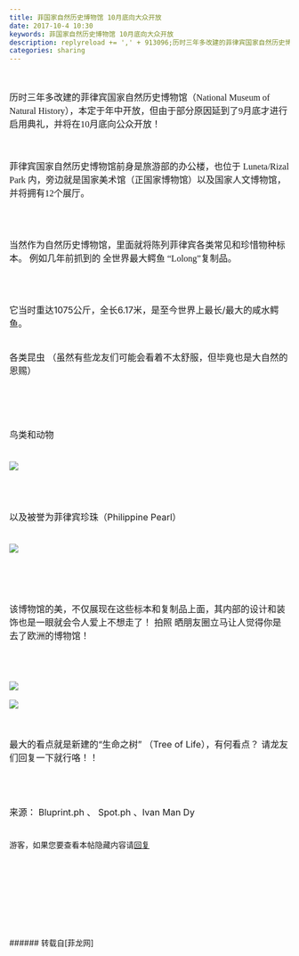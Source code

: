 ```yaml
---
title: 菲国家自然历史博物馆 10月底向大众开放
date: 2017-10-4 10:30
keywords: 菲国家自然历史博物馆 10月底向大众开放
description: replyreload += ',' + 913096;历时三年多改建的菲律宾国家自然历史博物馆（National Museum of Natural History），本定于年中开放，但由于部分原因延到了9月底才进行启用典礼，并将在10月底向公众开放！菲律宾国家自然历史博物馆前身是旅游部的办公楼，也位于 Luneta/Rizal Park 内，旁边就是国家美术馆（正国家博物馆）以及国家人文博物馆，并将拥有12个展厅。当然作为自然历史博物馆，里面就将陈列菲律宾各类常见和珍惜物种标本。 例如几年前抓到的 全世界最大鳄鱼 “Lolong”复制品。它当时重达1075公斤，全长6.17米，是至今世界上最长/最大的咸水鳄鱼。各类昆虫 （虽然有些龙友们可能会看着不太舒服，但毕竟也是大自然的恩赐）鸟类和动物以及被誉为菲律宾珍珠（Philippine Pearl）该博物馆的美，不仅展现在这些标本和复制品上面，其内部的设计和装饰也是一眼就会令人爱上不想走了！ 拍照 晒朋友圈立马让人觉得你是去了欧洲的博物馆！最大的看点就是新建的“生命之树” （Tree of Life），有何看点？ 请龙友们回复一下就行咯！！来源： Bluprint.ph 、 Spot.ph 、Ivan Man Dy游客，如果您要查看本帖隐藏内容请回复
categories: sharing
---
```

<td class="t_f" id="postmessage_913096">

<script type="a51e1c7dc5125fba97f2dc5c-text/javascript">replyreload += ',' + 913096;</script><br/>
<br/>
<font face="微软雅黑"><font size="3">历时三年多改建的菲律宾国家自然历史博物馆（National Museum of Natural History），本定于年中开放，但由于部分原因延到了9月底才进行启用典礼，并将在10月底向公众开放！</font></font><br/>
<font face="微软雅黑"><font size="3"><br/>
</font></font><br/>
<img alt="" border="0" class="zoom" data-cf-modified-a51e1c7dc5125fba97f2dc5c-="" file="http://bluprint.ph/wp-content/uploads/2017/10/DSF6280_edited.jpg" id="aimg_Ju22k" lazyloadthumb="1" onclick="" onmouseover="" src="http://bluprint.ph/wp-content/uploads/2017/10/DSF6280_edited.jpg"/><br/>
<br/>
<font face="微软雅黑"><font size="3">菲律宾国家自然历史博物馆前身是旅游部的办公楼，也位于 Luneta/Rizal Park 内，旁边就是国家美术馆（正国家博物馆）以及国家人文博物馆，并将拥有12个展厅。</font></font><br/>
<font face="微软雅黑"><font size="3"><br/>
</font></font><br/>
<img alt="" border="0" class="zoom" data-cf-modified-a51e1c7dc5125fba97f2dc5c-="" file="https://scontent.fmnl4-6.fna.fbcdn.net/v/t1.0-9/22141093_10156765008945884_1077196741847783555_n.jpg?oh=c3c2f909c366bd720ad76951069ab3b1&amp;oe=5A8411B5" id="aimg_oNLCL" lazyloadthumb="1" onclick="" onmouseover="" src="https://scontent.fmnl4-6.fna.fbcdn.net/v/t1.0-9/22141093_10156765008945884_1077196741847783555_n.jpg?oh=c3c2f909c366bd720ad76951069ab3b1&amp;oe=5A8411B5"/><br/>
<br/>
<br/>
<font face="微软雅黑"><font size="3">当然作为自然历史博物馆，里面就将陈列菲律宾各类常见和珍惜物种标本。 例如几年前抓到的 全世界最大鳄鱼 “Lolong”复制品。</font></font><br/>
<font face="微软雅黑"><font size="3"><br/>
</font></font><br/>
<img alt="" border="0" class="zoom" data-cf-modified-a51e1c7dc5125fba97f2dc5c-="" file="https://images.summitmedia-digital.com/spotph/images/2017/10/03/natural-history-2.jpg" id="aimg_j4CAB" lazyloadthumb="1" onclick="" onmouseover="" src="https://images.summitmedia-digital.com/spotph/images/2017/10/03/natural-history-2.jpg"/><br/>
<br/>
<img alt="" border="0" class="zoom" data-cf-modified-a51e1c7dc5125fba97f2dc5c-="" file="https://scontent.fmnl4-6.fna.fbcdn.net/v/t1.0-9/22089282_10156766395655884_5582562160349841287_n.jpg?oh=5f4658e0e2fd18734e73a3b62d3af00c&amp;oe=5A49D123" id="aimg_LoOYX" lazyloadthumb="1" onclick="" onmouseover="" src="https://scontent.fmnl4-6.fna.fbcdn.net/v/t1.0-9/22089282_10156766395655884_5582562160349841287_n.jpg?oh=5f4658e0e2fd18734e73a3b62d3af00c&amp;oe=5A49D123"/><br/>
<br/>
<font size="3">它当时重达1075公斤，全长6.17米，是至今世界上最长/最大的咸水鳄鱼。</font><br/>
<font size="3"><br/>
</font><br/>
<font size="3">各类昆虫 （虽然有些龙友们可能会看着不太舒服，但毕竟也是大自然的恩赐）</font><br/>
<font size="3"><br/>
</font><br/>
<img alt="" border="0" class="zoom" data-cf-modified-a51e1c7dc5125fba97f2dc5c-="" file="https://images.summitmedia-digital.com/spotph/images/2017/10/03/natural-history-1.jpg" id="aimg_n542U" lazyloadthumb="1" onclick="" onmouseover="" src="https://images.summitmedia-digital.com/spotph/images/2017/10/03/natural-history-1.jpg"/><br/>
<br/>
<img alt="" border="0" class="zoom" data-cf-modified-a51e1c7dc5125fba97f2dc5c-="" file="https://images.summitmedia-digital.com/spotph/images/2017/10/03/natural-history-3.jpg" id="aimg_Ox0xo" lazyloadthumb="1" onclick="" onmouseover="" src="https://images.summitmedia-digital.com/spotph/images/2017/10/03/natural-history-3.jpg"/><br/>
<font size="3"><br/>
</font><br/>
<font size="3">鸟类和动物</font><br/>
<font size="3"><br/>
</font><br/>

<img aid="638184" data-cf-modified-a51e1c7dc5125fba97f2dc5c-="" file="data/attachment/forum/201710/04/102442splf6r53533y3fyl.jpg.thumb.jpg" id="aimg_638184" inpost="1" onclick="" onmouseover="" src="http://www.flw.ph/data/attachment/forum/201710/04/102442splf6r53533y3fyl.jpg" style="cursor:pointer" zoomfile="data/attachment/forum/201710/04/102442splf6r53533y3fyl.jpg"/>


<br/>
<font size="3"><br/>
</font><br/>
<img alt="" border="0" class="zoom" data-cf-modified-a51e1c7dc5125fba97f2dc5c-="" file="https://images.summitmedia-digital.com/spotph/images/2017/10/03/natural-history-4.jpg" id="aimg_AV3Vm" lazyloadthumb="1" onclick="" onmouseover="" src="https://images.summitmedia-digital.com/spotph/images/2017/10/03/natural-history-4.jpg"/><br/>
<br/>
<img alt="" border="0" class="zoom" data-cf-modified-a51e1c7dc5125fba97f2dc5c-="" file="https://scontent.fmnl4-6.fna.fbcdn.net/v/t1.0-9/22050261_10156765009430884_7399613212742864465_n.jpg?oh=063380971677ea4b7a218519fd14720d&amp;oe=5A3FA3B9" id="aimg_Z9rKx" lazyloadthumb="1" onclick="" onmouseover="" src="https://scontent.fmnl4-6.fna.fbcdn.net/v/t1.0-9/22050261_10156765009430884_7399613212742864465_n.jpg?oh=063380971677ea4b7a218519fd14720d&amp;oe=5A3FA3B9"/><br/>
<br/>
<font size="3">以及被誉为菲律宾珍珠（Philippine Pearl）</font><br/>
<font size="3"><br/>
</font><br/>

<img aid="638186" data-cf-modified-a51e1c7dc5125fba97f2dc5c-="" file="data/attachment/forum/201710/04/102445bnokb99co0sj8h9j.jpg.thumb.jpg" id="aimg_638186" inpost="1" onclick="" onmouseover="" src="http://www.flw.ph/data/attachment/forum/201710/04/102445bnokb99co0sj8h9j.jpg" style="cursor:pointer" zoomfile="data/attachment/forum/201710/04/102445bnokb99co0sj8h9j.jpg"/>


<br/>
<font size="3"><br/>
</font><br/>
<img alt="" border="0" class="zoom" data-cf-modified-a51e1c7dc5125fba97f2dc5c-="" file="https://images.summitmedia-digital.com/spotph/images/2017/10/03/natural-history-8.jpg" id="aimg_KYgWG" lazyloadthumb="1" onclick="" onmouseover="" src="https://images.summitmedia-digital.com/spotph/images/2017/10/03/natural-history-8.jpg"/><br/>
<br/>
<br/>
<br/>
<font size="3">该博物馆的美，不仅展现在这些标本和复制品上面，其内部的设计和装饰也是一眼就会令人爱上不想走了！ 拍照 晒朋友圈立马让人觉得你是去了欧洲的博物馆！</font><br/>
<font size="3"><br/>
</font><br/>
<img alt="" border="0" class="zoom" data-cf-modified-a51e1c7dc5125fba97f2dc5c-="" file="https://images.summitmedia-digital.com/spotph/images/2017/10/03/natural-history-7.jpg" id="aimg_QUb0b" lazyloadthumb="1" onclick="" onmouseover="" src="https://images.summitmedia-digital.com/spotph/images/2017/10/03/natural-history-7.jpg"/><br/>
<br/>
<img alt="" border="0" class="zoom" data-cf-modified-a51e1c7dc5125fba97f2dc5c-="" file="https://images.summitmedia-digital.com/spotph/images/2017/10/03/natural-history-6.jpg" id="aimg_iBGma" lazyloadthumb="1" onclick="" onmouseover="" src="https://images.summitmedia-digital.com/spotph/images/2017/10/03/natural-history-6.jpg"/><br/>
<br/>

<img aid="638180" data-cf-modified-a51e1c7dc5125fba97f2dc5c-="" file="data/attachment/forum/201710/04/102436b848h8pbmjxxb767.jpg.thumb.jpg" id="aimg_638180" inpost="1" onclick="" onmouseover="" src="http://www.flw.ph/data/attachment/forum/201710/04/102436b848h8pbmjxxb767.jpg" style="cursor:pointer" zoomfile="data/attachment/forum/201710/04/102436b848h8pbmjxxb767.jpg"/>


<br/>
<br/>

<img aid="638179" data-cf-modified-a51e1c7dc5125fba97f2dc5c-="" file="data/attachment/forum/201710/04/102434u0qvxvj220yx0lfv.jpg.thumb.jpg" id="aimg_638179" inpost="1" onclick="" onmouseover="" src="http://www.flw.ph/data/attachment/forum/201710/04/102434u0qvxvj220yx0lfv.jpg" style="cursor:pointer" zoomfile="data/attachment/forum/201710/04/102434u0qvxvj220yx0lfv.jpg"/>


<br/>
<br/>
<img alt="" border="0" class="zoom" data-cf-modified-a51e1c7dc5125fba97f2dc5c-="" file="https://scontent.fmnl4-6.fna.fbcdn.net/v/t1.0-9/22089436_10156765009225884_595002952019315834_n.jpg?oh=d071537876f5a009520f86148427aac5&amp;oe=5A495DB0" id="aimg_v9Fh6" lazyloadthumb="1" onclick="" onmouseover="" src="https://scontent.fmnl4-6.fna.fbcdn.net/v/t1.0-9/22089436_10156765009225884_595002952019315834_n.jpg?oh=d071537876f5a009520f86148427aac5&amp;oe=5A495DB0"/><br/>
<br/>
<img alt="" border="0" class="zoom" data-cf-modified-a51e1c7dc5125fba97f2dc5c-="" file="https://scontent.fmnl4-6.fna.fbcdn.net/v/t1.0-9/22046673_10156765009245884_8367525093192388584_n.jpg?oh=1a8d0f4ad9a8fd0d5f370877ae06bc83&amp;oe=5A888F96" id="aimg_gp9Hb" lazyloadthumb="1" onclick="" onmouseover="" src="https://scontent.fmnl4-6.fna.fbcdn.net/v/t1.0-9/22046673_10156765009245884_8367525093192388584_n.jpg?oh=1a8d0f4ad9a8fd0d5f370877ae06bc83&amp;oe=5A888F96"/><br/>
<br/>
<font size="3">最大的看点就是新建的“生命之树” （Tree of Life），有何看点？ 请龙友们回复一下就行咯！！</font><br/>
<font size="3"><br/>
</font><br/>
<font size="3"><br/>
</font><br/>
<font size="3">来源： Bluprint.ph 、 Spot.ph 、Ivan Man Dy</font><br/>
<font size="3"><br/>
</font><br/>
<div class="locked">游客，如果您要查看本帖隐藏内容请<a data-cf-modified-a51e1c7dc5125fba97f2dc5c-="" href="forum.php?mod=post&amp;action=reply&amp;fid=47&amp;tid=267491" onclick="if (!window.__cfRLUnblockHandlers) return false; showWindow('reply', this.href)">回复</a></div><br/>
<br/>
<br/>
<br/>
<br/>
<font size="3"><br/>
</font><br/>
<br/>
<br/>
</td>
###### 转载自[菲龙网]